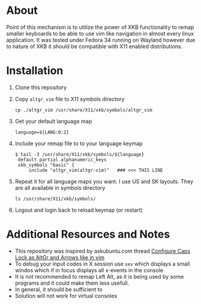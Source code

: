 # About

Point of this mechanism is to utilize the power of XKB functionality to remap smaller keyboards to be able to use vim like navigation in almost every linux application.
It was tested under Fedora 34 running on Wayland however due to nature of XKB it should be compatible with X11 enabled distributions.

# Installation

1. Clone this repository
2. Copy `altgr_vim` file to X11 symbols directory

    ```shell
    cp ./altgr_vim /usr/share/X11/xkb/symbols/altgr_vim
    ```
3. Get your default language map
   ```shell
   language=${LANG:0:2}
   ```
4. Include your remap file to to your language keymap
   ```shell
   $ tail -3 /usr/share/X11/xkb/symbols/${language}
    default partial alphanumeric_keys
    xkb_symbols "basic" {
        include "altgr_vim(altgr-vim)"   ### <<< THIS LINE
    ```
5. Repeat it for all language maps you want. I use US and SK layouts. They are all available in symbols directory
    ```shell
    ls /usr/share/X11/xkb/symbols/
    ```
6. Logout and login back to reload keymap (or restart)

# Additional Resources and Notes
- This repository was inspired by askubuntu.com thread [Configure Caps Lock as AltGr and Arrows like in vim](https://askubuntu.com/questions/684459/configure-caps-lock-as-altgr-and-arrows-like-in-vim/898462#898462)
- To debug your input codes in X session use  `xev` which displays a small windos which if in focus displays all x-events in the console
- It is not recommended to remap Left Alt, as it is being used by some programs and it could make them less usefull.
- In general, it should be sufficient to
- Solution will not work for virtual consoles






